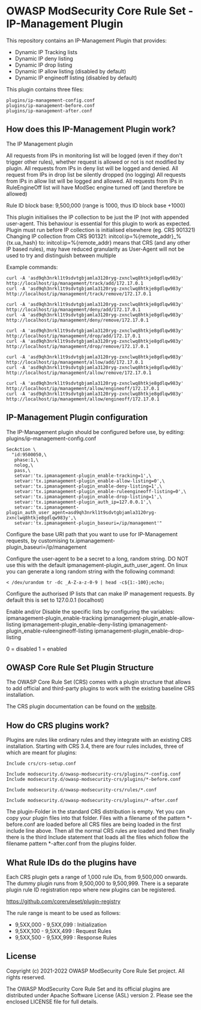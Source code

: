# OWASP ModSecurity Core Rule Set - IP-Management Plugin

This repository contains an IP-Management Plugin that provides:
 * Dynamic IP Tracking lists
 * Dynamic IP deny listing
 * Dynamic IP drop listing
 * Dynamic IP allow listing (disabled by default)
 * Dynamic IP engineoff listing (disabled by default)

This plugin contains three files: 

```
plugins/ip-management-config.conf
plugins/ip-management-before.conf
plugins/ip-management-after.conf
```

## How does this IP-Management Plugin work?
The IP Management plugin 

All requests from IPs in monitoring list will be logged (even if they don't trigger
other rules), whether request is allowed or not is not modified by plugin.
All requests from IPs in deny list will be logged and denied.
All request from IPs in drop list be silently dropped (no logging)
All requests from IPs in allow list will be logged and allowed.
All requests from IPs in RuleEngineOff list will have ModSec engine turned off (and 
therefore be allowed)

Rule ID block base: 9,500,000 (range is 1000, thus ID block base +1000)

This plugin initialises the IP collection to be just the IP (not with appended
   user-agent. This behaviour is essential for this plugin to work as expected.
   Plugin must run before IP collection is initialised elsewhere (eg. CRS 901321)
Changing IP collection from CRS 901321:
     initcol:ip=%{remote_addr}_%{tx.ua_hash}
   to:
     initcol:ip=%{remote_addr}
   means that CRS (and any other IP based rules), may have reduced granularity
     as User-Agent will not be used to try and distinguish between multiple


Example commands:
```
curl -A 'asd9qh3nrkl1t9sdvtgbjamla3120ryg-zxnclwq8htkje8gdlqw983y' http://localhost/ip/management/track/add/172.17.0.1
curl -A 'asd9qh3nrkl1t9sdvtgbjamla3120ryg-zxnclwq8htkje8gdlqw983y' http://localhost/ip/management/track/remove/172.17.0.1

curl -A 'asd9qh3nrkl1t9sdvtgbjamla3120ryg-zxnclwq8htkje8gdlqw983y' http://localhost/ip/management/deny/add/172.17.0.1
curl -A 'asd9qh3nrkl1t9sdvtgbjamla3120ryg-zxnclwq8htkje8gdlqw983y' http://localhost/ip/management/deny/remove/172.17.0.1

curl -A 'asd9qh3nrkl1t9sdvtgbjamla3120ryg-zxnclwq8htkje8gdlqw983y' http://localhost/ip/management/drop/add/172.17.0.1
curl -A 'asd9qh3nrkl1t9sdvtgbjamla3120ryg-zxnclwq8htkje8gdlqw983y' http://localhost/ip/management/drop/remove/172.17.0.1

curl -A 'asd9qh3nrkl1t9sdvtgbjamla3120ryg-zxnclwq8htkje8gdlqw983y' http://localhost/ip/management/allow/add/172.17.0.1
curl -A 'asd9qh3nrkl1t9sdvtgbjamla3120ryg-zxnclwq8htkje8gdlqw983y' http://localhost/ip/management/allow/remove/172.17.0.1

curl -A 'asd9qh3nrkl1t9sdvtgbjamla3120ryg-zxnclwq8htkje8gdlqw983y' http://localhost/ip/management/allow/engineoff/172.17.0.1
curl -A 'asd9qh3nrkl1t9sdvtgbjamla3120ryg-zxnclwq8htkje8gdlqw983y' http://localhost/ip/management/allow/engineoff/172.17.0.1

```



## IP-Management Plugin configuration
The IP-Management plugin should be configured before use, by editing: plugins/ip-management-config.conf

```
SecAction \
  "id:9500050,\
   phase:1,\
   nolog,\
   pass,\
   setvar:'tx.ipmanagement-plugin_enable-tracking=1',\
   setvar:'tx.ipmanagement-plugin_enable-allow-listing=0',\
   setvar:'tx.ipmanagement-plugin_enable-deny-listing=1',\
   setvar:'tx.ipmanagement-plugin_enable-ruleengineoff-listing=0',\
   setvar:'tx.ipmanagement-plugin_enable-drop-listing=1',\
   setvar:'tx.ipmanagement-plugin_auth_ip=127.0.0.1',\
   setvar:'tx.ipmanagement-plugin_auth_user_agent=asd9qh3nrkl1t9sdvtgbjamla3120ryg-zxnclwq8htkje8gdlqw983y',\
   setvar:'tx.ipmanagement-plugin_baseuri=/ip/management'"
```

Configure the base URI path that you want to use for IP-Management requests, by customising tx.ipmanagement-plugin_baseuri=/ip/management

Configure the user-agent to be a secret to a long, random string. DO NOT use this with the default ipmanagement-plugin_auth_user_agent.
On linux you can generate a long random string with the following command:
```
< /dev/urandom tr -dc _A-Z-a-z-0-9 | head -c${1:-100};echo;
```

Configure the authorised IP lists that can make IP management requests. By default this is set to 127.0.0.1 (localhost)

Enable and/or Disable the specific lists by configuring the variables:
   ipmanagement-plugin_enable-tracking
   ipmanagement-plugin_enable-allow-listing
   ipmanagement-plugin_enable-deny-listing
   ipmanagement-plugin_enable-ruleengineoff-listing
   ipmanagement-plugin_enable-drop-listing

 0 = disabled
 1 = enabled





## OWASP Core Rule Set Plugin Structure
The OWASP Core Rule Set (CRS) comes with a plugin structure that allows
to add official and third-party plugins to work with the existing
baseline CRS installation.

The CRS plugin documentation can be found on the [website](https://coreruleset.org/docs/configuring/plugins/).

## How do CRS plugins work?

Plugins are rules like ordinary rules and they integrate with an existing
CRS installation. Starting with CRS 3.4, there are four rules includes,
three of which are meant for plugins:

```
Include crs/crs-setup.conf

Include modsecurity.d/owasp-modsecurity-crs/plugins/*-config.conf
Include modsecurity.d/owasp-modsecurity-crs/plugins/*-before.conf

Include modsecurity.d/owasp-modsecurity-crs/rules/*.conf

Include modsecurity.d/owasp-modsecurity-crs/plugins/*-after.conf
```

The plugin-Folder in the standard CRS distribution is empty. Yet you can
copy your plugin files into that folder. Files with a filename of
the pattern *-before.conf are loaded before all CRS files are being
loaded in the first include line above. Then all the normal CRS
rules are loaded and then finally there is the third Include statement
that loads all the files which follow the filename pattern *-after.conf
from the plugins folder.

## What Rule IDs do the plugins have

Each CRS plugin gets a range of 1,000 rule IDs, from 9,500,000 onwards.
The dummy plugin runs from 9,500,000 to 9,500,999. There is a separate
plugin rule ID registration repo where new plugins can be registered.

https://github.com/coreruleset/plugin-registry

The rule range is meant to be used as follows:

* 9,5XX,000 - 9,5XX,099 : Initialization
* 9,5XX,100 - 9,5XX,499 : Request Rules
* 9,5XX,500 - 9,5XX,999 : Response Rules

## License
Copyright (c) 2021-2022 OWASP ModSecurity Core Rule Set project. All rights reserved.

The OWASP ModSecurity Core Rule Set and its official plugins are
distributed under Apache Software License (ASL) version 2.
Please see the enclosed LICENSE file for full details.
